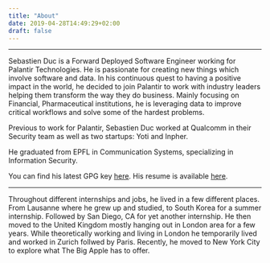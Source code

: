 ```yaml
---
title: "About"
date: 2019-04-28T14:49:29+02:00
draft: false
---
```


------------------------
Sebastien Duc is a Forward Deployed Software Engineer working for Palantir Technologies.
He is passionate for creating new things which involve software and data.
In his continuous quest to having a positive impact in the world, he decided to join Palantir
to work with industry leaders helping them transform the way they do business.
Mainly focusing on Financial, Pharmaceutical institutions, he is leveraging data to improve critical workflows and 
solve some of the hardest problems.

Previous to work for Palantir, Sebastien Duc worked at Qualcomm in their Security team as well as two startups:
Yoti and Inpher.

He graduated from EPFL in Communication Systems, specializing in Information Security.

You can find his latest GPG key [here](https://pgp.mit.edu/pks/lookup?op=get&search=0xF8A8CACD72C6BCB0).
His resume is available [here](https://github.com/sduc/resume/raw/master/resume.pdf).

---------------------------

Throughout different internships and jobs, he lived in a few different places.
From Lausanne where he grew up and studied, to South Korea for a summer internship. Followed by San Diego, CA for yet another internship.
He then moved to the United Kingdom mostly hanging out in London area for a few years.
While theoretically working and living in London he temporarily lived and worked in Zurich follwed by Paris.
Recently, he moved to New York City to explore what The Big Apple has to offer.

